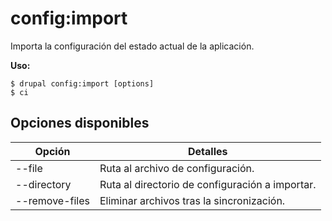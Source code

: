 # config:import
Importa la configuración del estado actual de la aplicación.

**Uso:**
```
$ drupal config:import [options] 
$ ci  
```

## Opciones disponibles
Opción | Detalles
-------|-------------
--file | Ruta al archivo de configuración.
--directory | Ruta al directorio de configuración a importar.
--remove-files | Eliminar archivos tras la sincronización.
